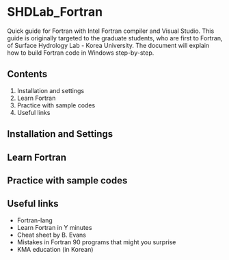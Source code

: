 # SHDLab_Fortran
Quick guide for Fortran with Intel Fortran compiler and Visual Studio.
This guide is originally targeted to the graduate students, who are first to Fortran, of Surface Hydrology Lab - Korea University.
The document will explain how to build Fortran code in Windows step-by-step. 

## Contents
1. Installation and settings
2. Learn Fortran
3. Practice with sample codes
4. Useful links

## Installation and Settings


## Learn Fortran


## Practice with sample codes


## Useful links

- Fortran-lang
- Learn Fortran in Y minutes
- Cheat sheet by B. Evans
- Mistakes in Fortran 90 programs that might you surprise
- KMA education (in Korean) 
